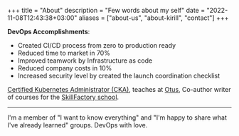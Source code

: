 +++
title = "About"
description = "Few words about my self"
date = "2022-11-08T12:43:38+03:00"
aliases = ["about-us", "about-kirill", "contact"]
+++

**DevOps Accomplishments**:

- Created CI/CD process from zero to production ready
- Reduced time to market in 70%
- Improved teamwork by Infrastructure as code
- Reduced company costs in 10%
- Increased security level by created the launch coordination checklist

[Certified Kubernetes Administrator (CKA)](https://www.credly.com/badges/aab758e9-2059-4928-a262-2eeb0b2f4d3f?source=linked_in_profile), teaches at [Otus](https://otus.ru/lessons/infrastrukturnaya-platforma-na-osnove-kubernetes/), Co-author writer of courses for the [SkillFactory school](https://skillfactory.ru/devops-engineer).
<a target="_blank" href="{{ .Get 1 }}"></a> <i class="fa fa-external-link"></i>


---
I'm a member of "I want to know everything" and "I'm happy to share what I've already learned" groups.
DevOps with love.
